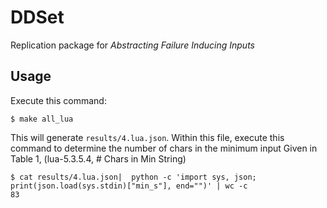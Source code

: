 # DDSet

Replication package for _Abstracting Failure Inducing Inputs_

## Usage

Execute this command:

```
$ make all_lua
```

This will generate `results/4.lua.json`. Within this file, execute this command
to determine the number of chars in the minimum input
Given in Table 1, (lua-5.3.5.4, # Chars in Min String)

```
$ cat results/4.lua.json|  python -c 'import sys, json; print(json.load(sys.stdin)["min_s"], end="")' | wc -c
83
```
